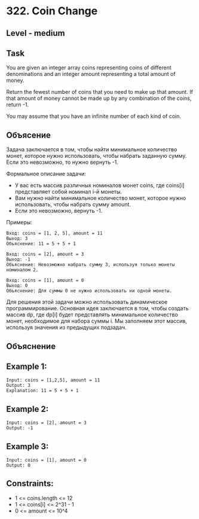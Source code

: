 # 322. Coin Change


## Level - medium


## Task
You are given an integer array coins representing coins of different denominations and an integer amount representing a total amount of money.

Return the fewest number of coins that you need to make up that amount. 
If that amount of money cannot be made up by any combination of the coins, return -1.

You may assume that you have an infinite number of each kind of coin.


## Объясение
Задача заключается в том, чтобы найти минимальное количество монет, которое нужно использовать, чтобы набрать заданную сумму. 
Если это невозможно, то нужно вернуть -1.

Формальное описание задачи:
- У вас есть массив различных номиналов монет coins, где coins[i] представляет собой номинал i-й монеты.
- Вам нужно найти минимальное количество монет, которое нужно использовать, чтобы набрать сумму amount. 
- Если это невозможно, вернуть -1.

Примеры:
````
Вход: coins = [1, 2, 5], amount = 11
Выход: 3
Объяснение: 11 = 5 + 5 + 1
````

````
Вход: coins = [2], amount = 3
Выход: -1
Объяснение: Невозможно набрать сумму 3, используя только монеты номиналом 2.
````

````
Вход: coins = [1], amount = 0
Выход: 0
Объяснение: Для суммы 0 не нужно использовать ни одной монеты.
````

Для решения этой задачи можно использовать динамическое программирование. 
Основная идея заключается в том, чтобы создать массив dp, где dp[i] будет представлять минимальное количество монет, 
необходимое для набора суммы i. Мы заполняем этот массив, используя значения из предыдущих подзадач.


## Объяснение


## Example 1:
````
Input: coins = [1,2,5], amount = 11
Output: 3
Explanation: 11 = 5 + 5 + 1
````


## Example 2:
````
Input: coins = [2], amount = 3
Output: -1
````


## Example 3:
````
Input: coins = [1], amount = 0
Output: 0
````


## Constraints:
- 1 <= coins.length <= 12
- 1 <= coins[i] <= 2^31 - 1
- 0 <= amount <= 10^4